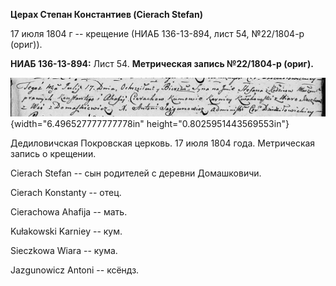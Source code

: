 **Церах Степан Константиев (Cierach Stefan)**

17 июля 1804 г -- крещение (НИАБ 136-13-894, лист 54, №22/1804-р
(ориг)).

**НИАБ 136-13-894:** Лист 54. **Метрическая запись №22/1804-р (ориг).**

![](./media/a6cd5c8400dd01fd1220059b42377a818fc5cfbc.png){width="6.496527777777778in"
height="0.8025951443569553in"}

Дедиловичская Покровская церковь. 17 июля 1804 года. Метрическая запись
о крещении.

Cierach Stefan -- сын родителей с деревни Домашковичи.

Cierach Konstanty -- отец.

Cierachowa Ahafija -- мать.

Kułakowski Karniey -- кум.

Sieczkowa Wiara -- кума.

Jazgunowicz Antoni -- ксёндз.
